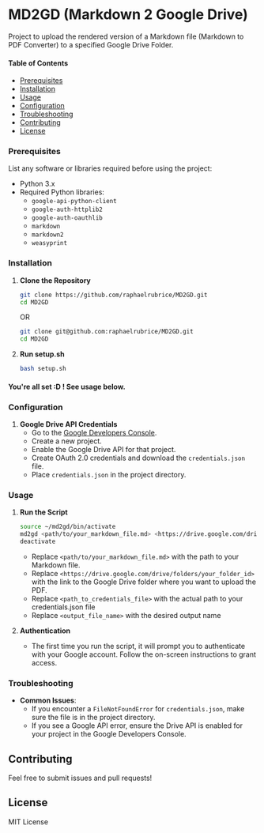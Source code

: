 # MD2GD (Markdown 2 Google Drive)
Project to upload the rendered version of a Markdown file (Markdown to PDF Converter) to a specified Google Drive Folder.

#### Table of Contents
- [Prerequisites](#prerequisites)
- [Installation](#installation)
- [Usage](#usage)
- [Configuration](#configuration)
- [Troubleshooting](#troubleshooting)
- [Contributing](#contributing)
- [License](#license)

### Prerequisites
List any software or libraries required before using the project:
- Python 3.x
- Required Python libraries:
  - `google-api-python-client`
  - `google-auth-httplib2`
  - `google-auth-oauthlib`
  - `markdown`
  - `markdown2`
  - `weasyprint`

### Installation
1. **Clone the Repository**
   ```bash
   git clone https://github.com/raphaelrubrice/MD2GD.git
   cd MD2GD
   ```
   OR
    ```bash
   git clone git@github.com:raphaelrubrice/MD2GD.git
   cd MD2GD
   ```

2. **Run setup.sh**
   ```bash
   bash setup.sh
   ```

#### You're all set :D ! See usage below.

### Configuration
1. **Google Drive API Credentials**
   - Go to the [Google Developers Console](https://console.developers.google.com/).
   - Create a new project.
   - Enable the Google Drive API for that project.
   - Create OAuth 2.0 credentials and download the `credentials.json` file.
   - Place `credentials.json` in the project directory.

### Usage
1. **Run the Script**
   ```bash
   source ~/md2gd/bin/activate
   md2gd <path/to/your_markdown_file.md> <https://drive.google.com/drive/folders/your_folder_id> <path_to_credentials_file> <output_file_name>
   deactivate
   ```
   - Replace `<path/to/your_markdown_file.md>` with the path to your Markdown file.
   - Replace `<https://drive.google.com/drive/folders/your_folder_id>` with the link to the Google Drive folder where you want to upload the PDF.
   - Replace `<path_to_credentials_file>` with the actual path to your credentials.json file
   - Replace `<output_file_name>` with the desired output name

2. **Authentication**
   - The first time you run the script, it will prompt you to authenticate with your Google account. Follow the on-screen instructions to grant access.

### Troubleshooting
- **Common Issues**:
  - If you encounter a `FileNotFoundError` for `credentials.json`, make sure the file is in the project directory.
  - If you see a Google API error, ensure the Drive API is enabled for your project in the Google Developers Console.

## Contributing
Feel free to submit issues and pull requests!

## License
MIT License
